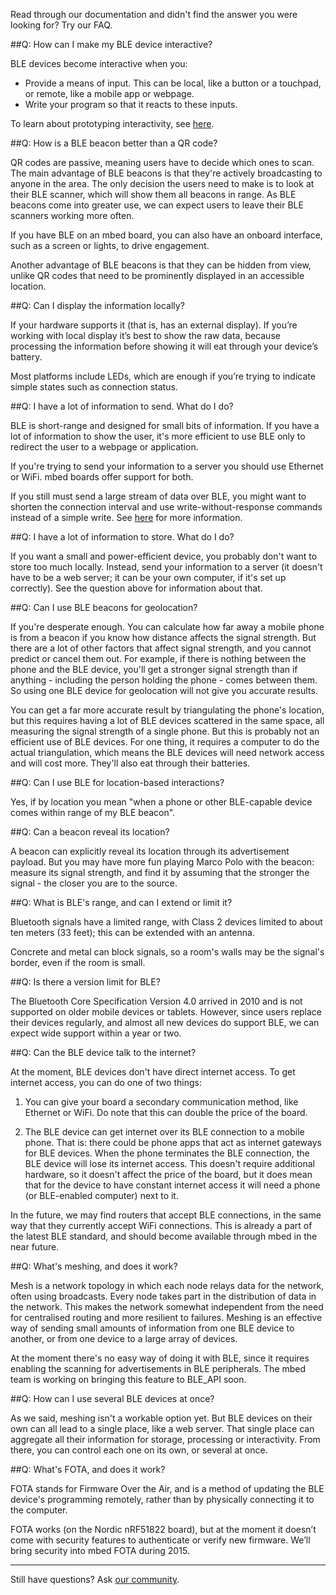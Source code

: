 Read through our documentation and didn't find the answer you were looking for? Try our FAQ.

##Q: How can I make my BLE device interactive?

BLE devices become interactive when you:

* Provide a means of input. This can be local, like a button or a touchpad, or remote, like a mobile app or webpage. 
* Write your program so that it reacts to these inputs.

To learn about prototyping interactivity, see [here](/InDepth/Prototyping/).

##Q: How is a BLE beacon better than a QR code?

QR codes are passive, meaning users have to decide which ones to scan. The main advantage of BLE beacons is that they're actively broadcasting to anyone in the area. The only decision the users need to make is to look at their BLE scanner, which will show them all beacons in range. As BLE beacons come into greater use, we can expect users to leave their BLE scanners working more often.

If you have BLE on an mbed board, you can also have an onboard interface, such as a screen or lights, to drive engagement.

Another advantage of BLE beacons is that they can be hidden from view, unlike QR codes that need to be prominently displayed in an accessible location.

##Q: Can I display the information locally?

If your hardware supports it (that is, has an external display). If you’re working with local display it’s best to show the raw data, because processing the information before showing it will eat through your device’s battery.

Most platforms include LEDs, which are enough if you’re trying to indicate simple states such as connection status. 

##Q: I have a lot of information to send. What do I do?

BLE is short-range and designed for small bits of information. If you have a lot of information to show the user, it's more efficient to use BLE only to redirect the user to a webpage or application.

If you're trying to send your information to a server you should use Ethernet or WiFi. mbed boards offer support for both.

If you still must send a large stream of data over BLE, you might want to shorten the connection interval and use write-without-response commands instead of a simple write. See [here](/AdvSamples/HighData/) for more information.

##Q: I have a lot of information to store. What do I do?

If you want a small and power-efficient device, you probably don't want to store too much locally. Instead, send your information to a server (it doesn't have to be a web server; it can be your own computer, if it's set up correctly). See the question above for information about that.

##Q: Can I use BLE beacons for geolocation?

If you're desperate enough. You can calculate how far away a mobile phone is from a beacon if you know how distance affects the signal strength. But there are a lot of other factors that affect signal strength, and you cannot predict or cancel them out. For example, if there is nothing between the phone and the BLE device, you'll get a stronger signal strength than if anything - including the person holding the phone - comes between them. So using one BLE device for geolocation will not give you accurate results.

You can get a far more accurate result by triangulating the phone's location, but this requires having a lot of BLE devices scattered in the same space, all measuring the signal strength of a single phone. But this is probably not an efficient use of BLE devices. For one thing, it requires a computer to do the actual triangulation, which means the BLE devices will need network access and will cost more. They'll also eat through their batteries. 

##Q: Can I use BLE for location-based interactions?

Yes, if by location you mean "when a phone or other BLE-capable device comes within range of my BLE beacon".

##Q: Can a beacon reveal its location?

A beacon can explicitly reveal its location through its advertisement payload. But you may have more fun playing Marco Polo with the beacon: measure its signal strength, and find it by assuming that the stronger the signal - the closer you are to the source.

##Q: What is BLE's range, and can I extend or limit it?

Bluetooth signals have a limited range, with Class 2 devices limited to about ten meters (33 feet); this can be extended with an antenna. 

Concrete and metal can block signals, so a room's walls may be the signal's border, even if the room is small.

##Q: Is there a version limit for BLE?

The Bluetooth Core Specification Version 4.0 arrived in 2010 and is not supported on older mobile devices or tablets. However, since users replace their devices regularly, and almost all new devices do support BLE, we can expect wide support within a year or two.

##Q: Can the BLE device talk to the internet?

At the moment, BLE devices don't have direct internet access. To get internet access, you can do one of two things:

1. You can give your board a secondary communication method, like Ethernet or WiFi. Do note that this can double the price of the board. 

2. The BLE device can get internet over its BLE connection to a mobile phone. That is: there could be phone apps that act as internet gateways for BLE devices. When the phone terminates the BLE connection, the BLE device will lose its internet access. This doesn't require additional hardware, so it doesn't affect the price of the board, but it does mean that for the device to have constant internet access it will need a phone (or BLE-enabled computer) next to it.

In the future, we may find routers that accept BLE connections, in the same way that they currently accept WiFi connections. This is already a part of the latest BLE standard, and should become available through mbed in the near future.

##Q: What's meshing, and does it work?

Mesh is a network topology in which each node relays data for the network, often using broadcasts. Every node takes part in the distribution of data in the network. This makes the network somewhat independent from the need for centralised routing and more resilient to failures. Meshing is an effective way of sending small amounts of information from one BLE device to another, or from one device to a large array of devices. 

At the moment there's no easy way of doing it with BLE, since it requires enabling the scanning for advertisements in BLE peripherals. The mbed team is working on bringing this feature to BLE_API soon.

##Q: How can I use several BLE devices at once?

As we said, meshing isn't a workable option yet. But BLE devices on their own can all lead to a single place, like a web server. That single place can aggregate all their information for storage, processing or interactivity. From there, you can control each one on its own, or several at once.

##Q: What's FOTA, and does it work?

FOTA stands for Firmware Over the Air, and is a method of updating the BLE device's programming remotely, rather than by physically connecting it to the computer. 

FOTA works (on the Nordic nRF51822 board), but at the moment it doesn’t come with security features to authenticate or verify new firmware. We’ll bring security into mbed FOTA during 2015.

_____

Still have questions? Ask [our community](https://developer.mbed.org/teams/Bluetooth-Low-Energy/community/).
